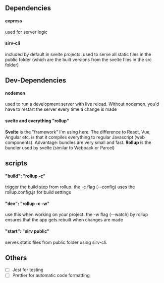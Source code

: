 ## Dependencies

#### express

used for server logic

#### sirv-cli

included by default in svelte projects. used to serve all static files in the public folder (which are the built versions from the svelte files in the src folder)

## Dev-Dependencies

#### nodemon

used to run a development server with live reload.
Without nodemon, you'd have to restart the server every time a change is made

#### svelte and everything "rollup"

**Svelte** is the "framework" I'm using here. The difference to React, Vue, Angular etc. is that it compiles everything to regular Javascript (web components). Advantage: bundles are very small and fast.
**Rollup** is the bundler used by svelte (similar to Webpack or Parcel)

## scripts

#### "build": "rollup -c"

trigger the build step from rollup. the -c flag (--config) uses the rollup.config.js for build settings

#### "dev": "rollup -c -w"

use this when working on your project. the -w flag (--watch) by rollup ensures that the app gets rebuilt when changes are made

#### "start": "sirv public"

serves static files from public folder using sirv-cli.

## Others

- [ ] Jest for testing
- [ ] Prettier for automatic code formatting
